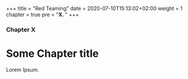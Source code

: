 +++
title = "Red Teaming"
date = 2020-07-10T15:13:02+02:00
weight = 1
chapter = true
pre = "<b>X. </b>"
+++

### Chapter X

# Some Chapter title

Lorem Ipsum.